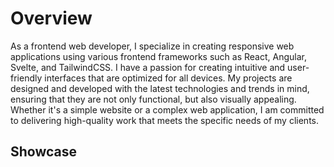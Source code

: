 <script lang="ts">
    import ProjectShowcase from '$components/ProjectShowcase.svelte'
    export let data;
</script>

# Overview

As a frontend web developer, I specialize in creating responsive web applications using various frontend frameworks such as React, Angular, Svelte, and TailwindCSS. I have a passion for creating intuitive and user-friendly interfaces that are optimized for all devices. My projects are designed and developed with the latest technologies and trends in mind, ensuring that they are not only functional, but also visually appealing. Whether it's a simple website or a complex web application, I am committed to delivering high-quality work that meets the specific needs of my clients.

## Showcase

<ProjectShowcase projects={data.projects}/>
